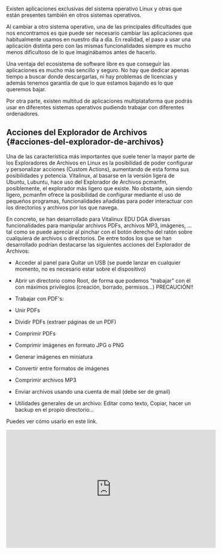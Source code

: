 Existen aplicaciones exclusivas del sistema operativo Linux y otras que están presentes también en otros sistemas operativos.

Al cambiar a otro sistema operativo, una de las principales dificultades que nos encontramos es que puede ser necesario cambiar las aplicaciones que habitualmente usamos en nuestro día a día. En realidad, el paso a usar una aplicación distinta pero con las mismas funcionalidades siempre es mucho menos dificultoso de lo que imaginábamos antes de hacerlo.

Una ventaja del ecosistema de software libre es que conseguir las aplicaciones es mucho más sencillo y seguro. No hay que dedicar apenas tiempo a buscar donde descargarlas, ni hay problemas de licencias y además tenemos garantía de que lo que estamos bajando es lo que queremos bajar.

Por otra parte, existen multitud de aplicaciones multiplataforma que podrás usar en diferentes sistemas operativos pudiendo trabajar con diferentes ordenadores.

## Acciones del Explorador de Archivos {#acciones-del-explorador-de-archivos}

Una de las característica más importantes que suele tener la mayor parte de los Exploradores de Archivos en Linux es la posibilidad de poder configurar y personalizar acciones (Custom Actions), aumentando de esta forma sus posibilidades y potencia. Vitalinux, al basarse en la versión ligera de Ubuntu, Lubuntu, hace uso del Explorador de Archivos pcmanfm, posiblemente, el explorador más ligero que existe. No obstante, aún siendo ligero, pcmanfm ofrece la posibilidad de configurar mediante el uso de pequeños programas, funcionalidades añadidas para poder interactuar con los directorios y archivos por los que navega.

En concreto, se han desarrollado para Vitalinux EDU DGA diversas funcionalidades para manipular archivos PDFs, archivos MP3, imágenes, ... tal como se puede apreciar al pinchar con el botón derecho del ratón sobre cualquiera de archivos o directorios. De entre todos los que se han desarrollado podrían destacarse las siguientes acciones del Explorador de Archivos:

*   Acceder al panel para Quitar un USB (se puede lanzar en cualquier momento, no es necesario estar sobre el dispositivo)
*   Abrir un directorio como Root, de forma que podemos &quot;trabajar&quot; con él con máximos privilegios (creación, borrado, permisos...) PRECAUCIÓN!!
*   Trabajar con PDF&#039;s:

*   Unir PDFs
*   Dividir PDFs (extraer páginas de un PDF)
*   Comprimir PDFs

*   Comprimir imágenes en formato JPG o PNG
*   Generar imágenes en miniatura
*   Convertir entre formatos de imágenes
*   Comprimir archivos MP3
*   Enviar archivos usando una cuenta de mail (debe ser de gmail)
*   Utilidades generales de un archivo: Editar como texto, Copiar, hacer un backup en el propio directorio...

Puedes ver cómo usarlo en este link.

<iframe width="560" height="315" src="https://www.youtube.com/embed/idIYc5UG8z0?rel=0" frameborder="0" allowfullscreen></iframe>
